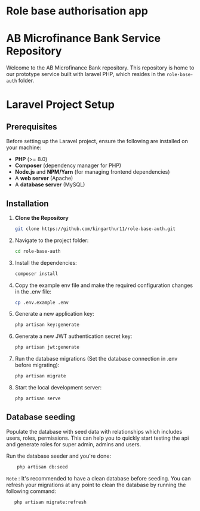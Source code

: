 # Role base authorisation app
# AB Microfinance Bank Service Repository

Welcome to the AB Microfinance Bank repository. This repository is home to our prototype service built with laravel PHP, which resides in the `role-base-auth` folder.

# Laravel Project Setup

## Prerequisites

Before setting up the Laravel project, ensure the following are installed on your machine:

- **PHP** (>= 8.0)
- **Composer** (dependency manager for PHP)
- **Node.js** and **NPM/Yarn** (for managing frontend dependencies)
- A **web server** (Apache)
- A **database server** (MySQL)

## Installation

1. **Clone the Repository**

   ```bash
   git clone https://github.com/kingarthur11/role-base-auth.git

2. Navigate to the project folder:

   ```bash
   cd role-base-auth
   ```

3. Install the dependencies:

   ```bash
   composer install
   ```
4. Copy the example env file and make the required configuration changes in the .env file:
   ```bash
   cp .env.example .env
   ```

5. Generate a new application key:
   ```bash
   php artisan key:generate
   ```

6. Generate a new JWT authentication secret key:
   ```bash
   php artisan jwt:generate
   ```

7. Run the database migrations (Set the database connection in .env before migrating):
   ```bash
   php artisan migrate
   ```
   
8. Start the local development server:
   ```bash
   php artisan serve
   ```


## Database seeding

Populate the database with seed data with relationships which includes users, roles, permissions. This can help you to quickly start testing the api and generate roles for super admin, admins and users.

Run the database seeder and you're done:

```bash
    php artisan db:seed
```

`Note` : It's recommended to have a clean database before seeding. You can refresh your migrations at any point to clean the database by running the following command:

```bash
   php artisan migrate:refresh
```